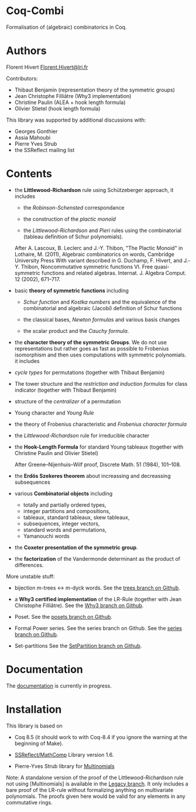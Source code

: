 Coq-Combi
=========

Formalisation of (algebraic) combinatorics in Coq.

Authors
========================================================================

Florent Hivert <Florent.Hivert@lri.fr>

Contributors:

- Thibaut Benjamin (representation theory of the symmetric groups)
- Jean Christophe Filliâtre (Why3 implementation)
- Christine Paulin (ALEA + hook length formula)
- Olivier Stietel (hook length formula)

This library was supported by additional discussions with:

- Georges Gonthier
- Assia Mahoubi
- Pierre Yves Strub
- the SSReflect mailing list

Contents
========================================================================

* the **Littlewood-Richardson** rule using Schützeberger approach, it includes

  - the *Robinson-Schensted* correspondance

  - the construction of the *plactic monoïd*

  - the *Littlewood-Richardson* and *Pieri* rules using the combinatorial
    (tableau definition of Schur polynomials).

  After A. Lascoux, B. Leclerc and J.-Y. Thibon, "The Plactic Monoid" in
  Lothaire, M. (2011), Algebraic combinatorics on words, Cambridge University
  Press With variant described in G. Duchamp, F. Hivert, and J.-Y. Thibon,
  Noncommutative symmetric functions VI. Free quasi-symmetric functions and
  related algebras. Internat. J. Algebra Comput. 12 (2002), 671–717.

*  basic **theory of symmetric functions** including

   - *Schur function* and *Kostka numbers* and the equivalence of the
    combinatorial and algebraic (Jacobi) definition of Schur functions

   - the classical bases, *Newton formulas* and various basis changes

   - the scalar product and the *Cauchy formula*.

*  the **character theory of the symmetric Groups**. We do not use
   representations but rather goes as fast as possible to Frobenius
   isomorphism and then uses computations with symmetric polynomials. it includes

  - *cycle types* for permutations (together with Thibaut Benjamin)

  - The tower structure and the *restriction and induction formulas* for class
    indicator (together with Thibaut Benjamin)

  - structure of the *centralizer* of a permutation

  - Young character and *Young Rule*

  - the theory of Frobenius characteristic and *Frobenius character formula*

  - the *Littlewood-Richardson* rule for irreducible character

* the **Hook-Length Formula** for standard Young tableaux
  (together with Christine Paulin and Olivier Stietel)

  After Greene–Nijenhuis–Wilf proof, Discrete Math. 51 (1984), 101–108.

* the **Erdös Szekeres theorem** about increassing and decreassing subsequences

* various **Combinatorial objects** including

  - totally and partially ordered types,
  - integer partitions and compositions,
  - tableaux, standard tableaux, skew tableaux,
  - subsequences, integer vectors,
  - standard words and permutations,
  - Yamanouchi words

*  the **Coxeter presentation of the symmetric group**.

*  the **factorization** of the Vandermonde determinant as the product of differences.

More unstable stuff:

*  bijection m-trees <-> m-dyck words.
   See the [trees branch on Github](https://github.com/hivert/Coq-Combi/tree/trees).


*  a **Why3 certified implementation** of the LR-Rule
   (together with Jean Christophe Filliâtre).
   See the [Why3 branch on Github](https://github.com/hivert/Coq-Combi/tree/Why3).

*  Poset.
   See the [posets branch on Github](https://github.com/hivert/Coq-Combi/tree/posets).

*  Formal Power series. See the series branch on Github.
   See the [series branch on Github](https://github.com/hivert/Coq-Combi/tree/series).

* Set-partitions 
  See the [SetPartition branch on Github](https://github.com/hivert/Coq-Combi/tree/SetPartition).

Documentation
========================================================================

The [documentation](http://hivert.github.io/Coq-Combi/) is currently in progress.

Installation
========================================================================

This library is based on

* Coq 8.5 (it should work to with Coq-8.4 if you ignore the warning at the
  beginning of Make).

* [SSReflect/MathComp]([https://github.com/math-comp/math-comp])
  Library version 1.6.

* Pierre-Yves Strub library for
  [Multinomials](https://github.com/math-comp/multinomials)



Note: A standalone version of the proof of the Littlewood-Richardson rule not
using [Multinomials] is available in the [Legacy
branch](https://github.com/hivert/Coq-Combi/tree/Legacy). It only includes a
bare proof of the LR-rule without formalizing anything on multivariate
polynomials. The proofs given here would be valid for any elements in any
commutative rings.

